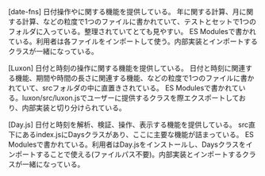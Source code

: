 [date-fns]
日付操作やに関する機能を提供している。
年に関する計算、月に関する計算、などの粒度で1つのファイルに書かれていて、テストとセットで1つのフォルダに入っている。整理されていてとても見やすい。
ES Modulesで書かれている。利用者は各ファイルをインポートして使う。内部実装とインポートするクラスが一緒になっている。

[Luxon]
日付と時刻の操作に関する機能を提供している。
日付と時刻に関連する機能、期間や時間の長さに関連する機能、などの粒度で1つのファイルに書かれていて、srcフォルダの中に直置きされている。
ES Modulesで書かれている。luxon/src/luxon.jsでユーザーに提供するクラスを際エクスポートしており、内部実装と切り分けられている。

[Day.js]
日付と時刻を解析、検証、操作、表示する機能を提供している。
src直下にあるindex.jsにDaysクラスがあり、ここに主要な機能が詰まっている。
ES Modulesで書かれている。利用者はDay.jsをインストールし、Daysクラスをインポートすることで使える(ファイルパス不要)。内部実装とインポートするクラスが一緒になっている。